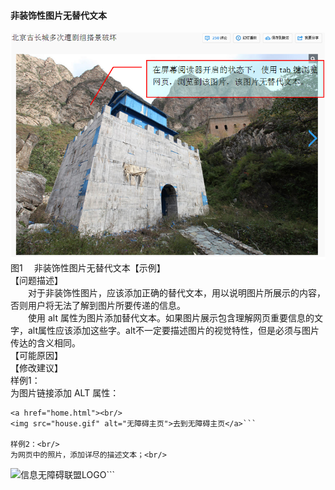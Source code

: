 #### 非装饰性图片无替代文本

![](/1.png)<br/>
图1　 非装饰性图片无替代文本【示例】<br/>
【问题描述】<br/>
　　对于非装饰性图片，应该添加正确的替代文本，用以说明图片所展示的内容，否则用户将无法了解到图片所要传递的信息。<br/>
　　使用 alt 属性为图片添加替代文本。如果图片展示包含理解网页重要信息的文字，alt属性应该添加这些字。alt不一定要描述图片的视觉特性，但是必须与图片传达的含义相同。<br/>
【可能原因】<br/>
【修改建议】<br/>
样例1：<br/>
为图片链接添加 ALT 属性：<br/>
```
<a href="home.html"><br/>
<img src="house.gif" alt="无障碍主页">去到无障碍主页</a>```

样例2：<br/>
为网页中的照片，添加详尽的描述文本；<br/>
```
<img alt="信息无障碍联盟LOGO" src="img001.gif" />```


